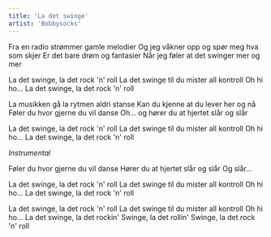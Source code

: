 ```yaml
---
title: 'La det swinge'
artist: 'Bobbysocks'
---
```


Fra en radio strømmer gamle melodier
Og jeg våkner opp og spør meg hva som skjer
Er det bare drøm og fantasier
Når jeg føler at det swinger mer og mer

La det swinge, la det rock 'n' roll
La det swinge til du mister all kontroll
Oh hi ho...
La det swinge, la det rock 'n' roll

La musikken gå la rytmen aldri stanse
Kan du kjenne at du lever her og nå
Føler du hvor gjerne du vil danse
Oh... og hører du at hjertet slår og slår

La det swinge, la det rock 'n' roll
La det swinge til du mister all kontroll
Oh hi ho...
La det swinge, la det rock 'n' roll

_Instrumental_

Føler du hvor gjerne du vil danse
Hører du at hjertet slår og slår
Og slår...

La det swinge, la det rock 'n' roll
La det swinge til du mister all kontroll
Oh hi ho...
La det swinge, la det rock 'n' roll

La det swinge, la det rock 'n' roll
La det swinge til du mister all kontroll
Oh hi ho...
La det swinge, la det rockin'
Swinge, la det rollin'
Swinge, la det rock 'n' roll
